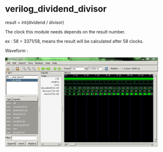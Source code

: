# verilog_dividend_divisor

result = int(dividend / divisor)

The clock this module needs depends on the result number.

ex : 58 = 3371/58, means the result will be calculated after 58 clocks.

Waveform : 

![image](https://github.com/KuiLiangLin/verilog_dividend_divisor/blob/master/Waveform.JPG)



